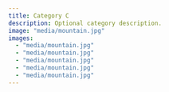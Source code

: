 ```yaml
---
title: Category C
description: Optional category description.
image: "media/mountain.jpg"
images:
  - "media/mountain.jpg"
  - "media/mountain.jpg"
  - "media/mountain.jpg"
  - "media/mountain.jpg"
  - "media/mountain.jpg"
---
```

